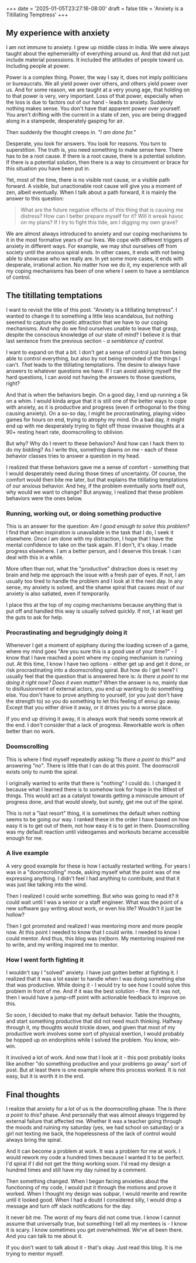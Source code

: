 +++
date = '2025-01-05T23:27:16-08:00'
draft = false
title = 'Anxiety is a Titillating Temptress'
+++

## My experience with anxiety

I am not immune to anxiety. I grew up middle class in India. We were always taught
about the ephemerality of everything around us. And that did not just include material
posessions. It included the attitudes of people toward us. Including people at power.

Power is a complex thing. Power, the way I say it, does not imply politicians or
bureaucrats. We all yield power over others, and others yield power over us. And for
some reason, we are taught at a very young age, that holding on to that power is very,
very important. Loss of that power, especially when the loss is due to factors out of
our hand - leads to anxiety. Suddenly nothing makes sense. You don't have that
apparent power over yourself. You aren't drifting with the current in a state of zen,
you are being dragged along in a stampede, desperately gasping for air.

Then suddenly the thought creeps in. _"I am done for."_

Desperate, you look for answers. You look for reasons. You turn to superstition. The
truth is, you need something to make sense here. There has to be a root cause. If
there is a root cause, there is a potential solution. If there is a potential
solution, then there is a way to circumvent or brace for this situation you have been
put in.

Yet, most of the time, there is no visible root cause, or a visible path forward.
A visible, but unactionable root cause will give you a moment of zen, albeit 
eventually.
When I talk about a path forward, it is mainly the answer to this question:

> What are the future negative effects of this thing that is causing me distress?
How can I better prepare myself for it? Will it wreak havoc on my plans? If I try
to fight this tide, am I digging my own grave?

We are almost always introduced to anxiety and our coping mechanisms to it in the
most formative years of our lives. We cope with different triggers of anxiety in
different ways. For example, we may shut ourselves off from society until the anxious
spiral ends. In other cases, it ends with not being able to showcase who we really
are. In yet some more cases, it ends with desperate, irrational action. No matter how
we do it, my experience with all my coping mechanisms has been of one where I seem to
have a semblance of control.

## The titillating temptations

I want to revisit the title of this post. "Anxiety is a titillating temptress". I
wanted to change it to something a little less scandalous, but nothing seemed to
capture the poetic attraction that we have to our coping mechanisms. And why do we
find ourselves unable to leave that grasp, despite the conscious knowledge of our
state of mind? I believe it is that last sentence from the previous section - _a
semblance of control._

I want to expand on that a bit. I don't get a sense of control just from being able
to control everything, but also by not being reminded of the things I can't. _That_
leads to the titillating temptations. The desire to always have answers to whatever
questions we have. If I can avoid asking myself the hard questions, I can avoid
not having the answers to those questions, right?

And that is when the behaviors begin. On a good day, I end up running a 5k on a whim.
I would kinda argue that it is still one of the better ways to cope with anxiety, as
it is productive and progress (even if orthogonal to the thing causing anxiety). On
a so-so day, I might be procrastinating, playing video games for hours on end, trying
to atrophy my mind. On a bad day, it might end up with me desperately trying to fight
off those invasive thoughts at a 90+ resting heart rate, doomscrolling to oblivion.

But why? Why do I revert to these behaviors? And how can I hack them to do my bidding?
As I write this, something dawns on me - each of these behavior classes tries to
answer a question in my head.

I realized that these behaviors gave me a sense of comfort - something that I would
desperately need during those times of uncertainty. Of course, the comfort would
then bite me later, but that explains the titillating temptations of our anxious
behavior. And hey, if the problem eventually sorts itself out, why would we want
to change? But anyway, I realized that these problem behaviors were the ones below.

### Running, working out, or doing something productive

This is an answer for the question: _Am I good enough to solve this problem?_ I find
that when inspiration is unavailable in the task that I do, I seek it elsewhere. Once
I am done with my distraction, I hope that I have the mental confidence to take on
the task again. If I don't, it's okay. I made progress elsewhere. I am a better
person, and I deserve this break. I can deal with this in a while.

More often than not, what the "productive" distraction does is reset my brain and help
me approach the issue with a fresh pair of eyes. If not, I am usually too tired to
handle the problem and I look at it the next day. In any sense, my anxiety is solved,
and the shame spiral that causes most of our anxiety is also satiated, even if
temporarily.

I place this at the top of my coping mechanisms because anything that is put off and
handled this way is usually solved quickly. If not, I at least get the guts to ask for
help.

### Procrastinating and begrudgingly doing it

Whenever I get a moment of epiphany during the loading screen of a game, where my mind
goes "Are you sure this is a good use of your time?" - I know that I have reached a
point where my coping mechanism is running out. At this time, I know I have two
options - either get up and get it done, or risk procrastinating into a
doomscrolling spiral. But how do I get here? I usually feel that the question that is
answered here is: _Is there a point to me doing it right now? Does it even matter?_
When the answer is no, mainly due to disillusionment of external actors, you end up
wanting to do something else. You don't have to prove anything to yourself, (or you
just don't have the strength to) so you do something to let this feeling of ennui go
away. Except that you either drive it away, or it drives you to a worse place.

If you end up driving it away, it is always work that needs some rework at the end. I
don't consider that a lack of progress. Reworkable work is often better than no work.

### Doomscrolling

This is where I find myself repeatedly asking:_"Is there a point to this?"_ and
answering _"no"_. There is little that I can do at this point. The doomscroll exists
only to numb the spiral.

I originally wanted to write that there is "nothing" I could do. I changed it because
what I learned there is to somehow look for hope in the littlest of things. This would
act as a catalyst towards getting a miniscule amount of progress done, and that would
slowly, but surely, get me out of the spiral.

This is not a "last resort" thing, it is sometimes the default when nothing seems to
be going our way. I ranked these in the order I have based on how easy it is to get
out of them, not how easy it is to get in them. Doomscrolling was my default reaction
until videogames and workouts became accessible enough for me.


### A live example

A very good example for these is how I actually restarted writing. For years
I was in a "doomscrolling" mode, asking myself what the point was of me expressing 
anything. I didn't feel I had anything to contribute, and that it was just like
talking into the wind.

Then I realized I could write something. But who was going to read it? It could wait
until I was a senior or a staff engineer. What was the point of a new software guy
writing about work, or even his life? Wouldn't it just be hollow?

Then I got promoted and realized I was mentoring more and more people now. At this
point I needed to know that I could write. I needed to know I could mentor. And thus,
this blog was (re)born. My mentoring inspired me to write, and my writing inspired me
to mentor.

### How I went forth fighting it

I wouldn't say I "solved" anxiety. I have just gotten better at fighting it. I
realized that it was a lot easier to handle when I was doing something else that was
productive. While doing it - I would try to see how I could solve this problem in
front of me. And if it was the best solution - fine. If it was not, then I would
have a jump-off point with actionable feedback to improve on this.

So soon, I decided to make that my default behavior. Table the thoughts, and start
something productive that did not need much thinking. Halfway through it, my
thoughts would trickle down, and given that most of my productive work involves
some sort of physical exertion, I would probably be hopped up on endorphins while
I solved the problem. You know, win-win.

It involved a lot of work. And now that I look at it - this post probably looks
like another "do something productive and your problems go away" sort of post.
But at least there is one example where this process worked. It is not easy, but
it is worth it in the end.

## Final thoughts

I realize that anxiety for a lot of us is the doomscrolling phase. The _Is there a
point to this?_ phase. And personally that was almost always triggered by external
failure that affected me. Whether it was a teacher going through the moods and
ruining my saturday (yes, we had school on saturday) or a girl not texting me back,
the hopelessness of the lack of control would always bring the spiral.

And it can become a problem at work. It was a problem for me at work. I would rework
my code a hundred times because I wanted it to be perfect. I'd spiral if I did not get
the thing working soon. I'd read my design a hundred times and still have my day
ruined by a comment.

Then something changed. When I began facing anxieties about the functioning of my
code, I would put it through the motions and prove it worked. When I thought my design
was subpar, I would rewrite and rewrite until it looked good. When I had a doubt I
considered silly, I would drop a message and turn off slack notifications for the
day.

It never bit me. The worst of my fears did not come true. I know I cannot assume that
universally true, but something I tell all my mentees is - I know it is scary. I know
sometimes you get overwhelmed. We've all been there. And you can talk to me about it.

If you don't want to talk about it - that's okay. Just read this blog.
It is me trying to mentor myself.